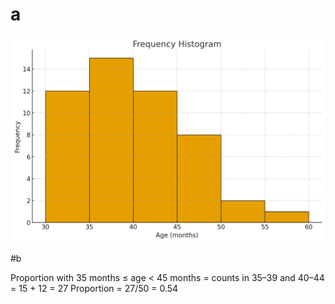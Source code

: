 # a
![Q26 Histogram](./Q26_histogram.png)

#b

Proportion with 35 months ≤ age < 45 months = counts in 35–39 and 40–44 = 15 + 12 = 27
Proportion = 27/50 = 0.54
